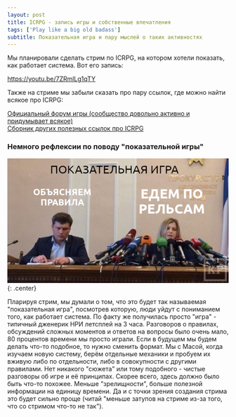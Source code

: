 ```yaml
---
layout: post
title: ICRPG - запись игры и собственные впечатления
tags: ['Play like a big old badass']
subtitle: Показательная игра и пару мыслей о таких активностях
---
```

Мы планировали сделать стрим по ICRPG, на котором хотели показать, как работает система. Вот его запись:  

https://youtu.be/7ZRmlLg1qTY

Также на стриме мы забыли сказать про пару ссылок, где можно найти всякое про ICRPG:

[Официальный форум игры (сообщество довольно активно и придумывает всякое)](https://forums.runehammer.online)  
[Сборник других полезных ссылок про ICRPG](https://dieheart.net/index-card-rpg-resources/)

### Немного рефлексии по поводу "показательной игры"

![](/img/bob/icrpg-game/icrpg_stream.png)  
{: .center}

Пларируя стрим, мы думали о том, что это будет так называемая "показательная игра", посмотрев которую, люди уйдут с пониманием того, как работает система. По факту же получилась просто "игра" - типичный дженерик НРИ летсплей на 3 часа. Разговоров о правилах, обсуждений сложных моментов и ответов на вопросы было очень мало, 80 процентов времени мы просто играли. Если в будущем мы будем делать что-то подобное, то нужно сменить формат. Мы с Масой, когда изучаем новую систему, берём отдельные механики и пробуем их вживую либо по отдельности, либо в совокупности с другими правилами. Нет никакого "сюжета" или тому подобного - чистые разговоры об игре и её принципах. Скорее всего, здесь должно было быть что-то похожее. Меньше "зрелищности", больше полезной информации на единицу времени. Да и с точки зрения создания стрима это будет сильно проще (читай "меньше затупов на стриме из-за того, что со стримом что-то не так").

